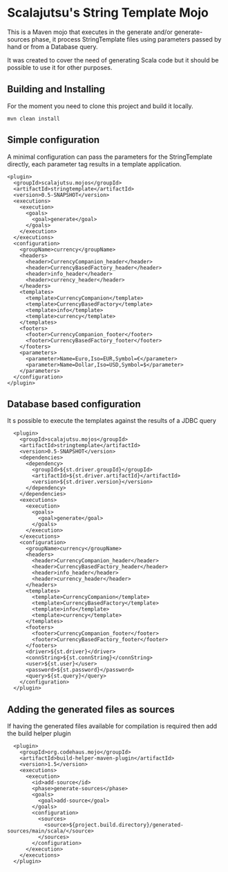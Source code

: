 # Scalajutsu's String Template Mojo

This is a Maven mojo that executes in the generate and/or generate-sources phase,
it process StringTemplate files using parameters passed by hand
or from a Database query.

It was created to cover the need of generating Scala code but it should be possible to use it
for other purposes.

## Building and Installing
For the moment you need to clone this project and build it locally.

    mvn clean install


## Simple configuration

A minimal configuration can pass the parameters for the StringTemplate directly, each parameter tag results in a
template application.

    <plugin>
      <groupId>scalajutsu.mojos</groupId>
      <artifactId>stringtemplate</artifactId>
      <version>0.5-SNAPSHOT</version>
      <executions>
        <execution>
          <goals>
            <goal>generate</goal>
          </goals>
        </execution>
      </executions>
      <configuration>
        <groupName>currency</groupName>
        <headers>
          <header>CurrencyCompanion_header</header>
          <header>CurrencyBasedFactory_header</header>
          <header>info_header</header>
          <header>currency_header</header>
        </headers>
        <templates>
          <template>CurrencyCompanion</template>
          <template>CurrencyBasedFactory</template>
          <template>info</template>
          <template>currency</template>
        </templates>
        <footers>
          <footer>CurrencyCompanion_footer</footer>
          <footer>CurrencyBasedFactory_footer</footer>
        </footers>
        <parameters>
          <parameter>Name=Euro,Iso=EUR,Symbol=€</parameter>
          <parameter>Name=Dollar,Iso=USD,Symbol=$</parameter>
        </parameters>
      </configuration>
    </plugin>

## Database based configuration

It s possible to execute the templates against the results of a JDBC query

      <plugin>
        <groupId>scalajutsu.mojos</groupId>
        <artifactId>stringtemplate</artifactId>
        <version>0.5-SNAPSHOT</version>
        <dependencies>
          <dependency>
            <groupId>${st.driver.groupId}</groupId>
            <artifactId>${st.driver.artifactId}</artifactId>
            <version>${st.driver.version}</version>
          </dependency>
        </dependencies>
        <executions>
          <execution>
            <goals>
              <goal>generate</goal>
            </goals>
          </execution>
        </executions>
        <configuration>
          <groupName>currency</groupName>
          <headers>
            <header>CurrencyCompanion_header</header>
            <header>CurrencyBasedFactory_header</header>
            <header>info_header</header>
            <header>currency_header</header>
          </headers>
          <templates>
            <template>CurrencyCompanion</template>
            <template>CurrencyBasedFactory</template>
            <template>info</template>
            <template>currency</template>
          </templates>
          <footers>
            <footer>CurrencyCompanion_footer</footer>
            <footer>CurrencyBasedFactory_footer</footer>
          </footers>
          <driver>${st.driver}</driver>
          <connString>${st.connString}</connString>
          <user>${st.user}</user>
          <password>${st.password}</password>
          <query>${st.query}</query>
        </configuration>
      </plugin>

## Adding the generated files as sources

If having the generated files available for compilation is required then add the build helper plugin

      <plugin>
        <groupId>org.codehaus.mojo</groupId>
        <artifactId>build-helper-maven-plugin</artifactId>
        <version>1.5</version>
        <executions>
          <execution>
            <id>add-source</id>
            <phase>generate-sources</phase>
            <goals>
              <goal>add-source</goal>
            </goals>
            <configuration>
              <sources>
                <source>${project.build.directory}/generated-sources/main/scala/</source>
              </sources>
            </configuration>
          </execution>
        </executions>
      </plugin>